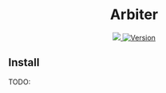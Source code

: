 <div align="center">
  <h1>Arbiter</h1>

  <p>
    <a target="_blank" href="https://github.com/callensm/arbiter/actions/workflows/test.yaml">
      <img src="https://img.shields.io/github/workflow/status/callensm/arbiter/Test?label=tests&logo=github" />
    </a>
    <a target="_blank" href="https://github.com/callensm/arbiter-cli/tree/master/Cargo.toml">
      <img alt="Version" src="https://img.shields.io/github/v/release/callensm/arbiter-cli?color=orange&label=arbiter-cli" />
    </a>
  </p>
</div>

## Install

TODO:
